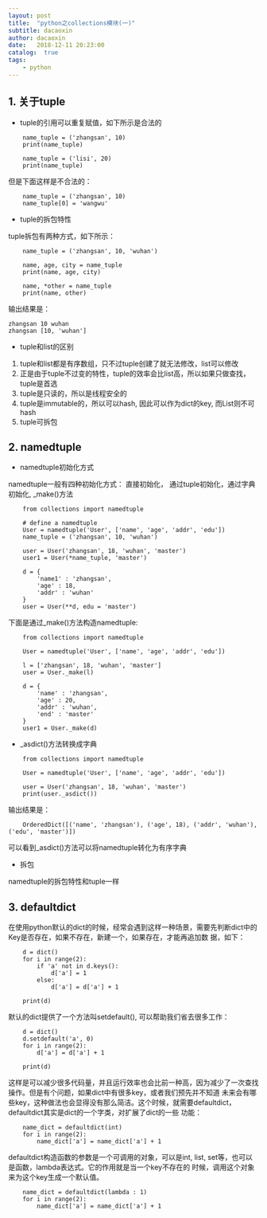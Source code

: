 ```yaml
---
layout: post
title:  "python之collections模块(一)"
subtitle: dacaoxin
author: dacaoxin
date:   2018-12-11 20:23:00
catalog:  true
tags:
    - python
---
```


## 1. 关于tuple

* tuple的引用可以重复赋值，如下所示是合法的

```
    name_tuple = ('zhangsan', 10)
    print(name_tuple)

    name_tuple = ('lisi', 20)
    print(name_tuple)
```

但是下面这样是不合法的：

```
    name_tuple = ('zhangsan', 10)
    name_tuple[0] = 'wangwu'
```

* tuple的拆包特性

tuple拆包有两种方式，如下所示：

```
    name_tuple = ('zhangsan', 10, 'wuhan')

    name, age, city = name_tuple
    print(name, age, city)

    name, *other = name_tuple
    print(name, other)
```

输出结果是：

```
zhangsan 10 wuhan
zhangsan [10, 'wuhan']
```

* tuple和list的区别

1. tuple和list都是有序数组，只不过tuple创建了就无法修改，list可以修改
2. 正是由于tuple不过变的特性，tuple的效率会比list高，所以如果只做查找，tuple是首选
3. tuple是只读的，所以是线程安全的
4. tuple是immutable的，所以可以hash, 因此可以作为dict的key, 而List则不可hash
5. tuple可拆包

## 2. namedtuple

* namedtuple初始化方式

namedtuple一般有四种初始化方式： 直接初始化， 通过tuple初始化，通过字典初始化, _make()方法

```
    from collections import namedtuple

    # define a namedtuple
    User = namedtuple('User', ['name', 'age', 'addr', 'edu'])
    name_tuple = ('zhangsan', 10, 'wuhan')

    user = User('zhangsan', 18, 'wuhan', 'master')
    user1 = User(*name_tuple, 'master')

    d = {
        'name1' : 'zhangsan',
        'age' : 18,
        'addr' : 'wuhan'
    }
    user = User(**d, edu = 'master')
```

下面是通过_make()方法构造namedtuple:

```
    from collections import namedtuple

    User = namedtuple('User', ['name', 'age', 'addr', 'edu'])

    l = ['zhangsan', 18, 'wuhan', 'master']
    user = User._make(l)

    d = {
        'name' : 'zhangsan',
        'age' : 20,
        'addr' : 'wuhan',
        'end' : 'master'
    }
    user1 = User._make(d)
```

* _asdict()方法转换成字典

```
    from collections import namedtuple

    User = namedtuple('User', ['name', 'age', 'addr', 'edu'])

    user = User('zhangsan', 18, 'wuhan', 'master')
    print(user._asdict())
```

输出结果是：

```
    OrderedDict([('name', 'zhangsan'), ('age', 18), ('addr', 'wuhan'), ('edu', 'master')])
```

可以看到_asdict()方法可以将namedtuple转化为有序字典

* 拆包

namedtuple的拆包特性和tuple一样

## 3. defaultdict

在使用python默认的dict的时候，经常会遇到这样一种场景，需要先判断dict中的Key是否存在，如果不存在，新建一个，如果存在，才能再追加数
据，如下：

```
    d = dict()
    for i in range(2):
        if 'a' not in d.keys():
            d['a'] = 1
        else:
            d['a'] = d['a'] + 1

    print(d)
```

默认的dict提供了一个方法叫setdefault(), 可以帮助我们省去很多工作：

```
    d = dict()
    d.setdefault('a', 0)
    for i in range(2):
        d['a'] = d['a'] + 1

    print(d)
```

这样是可以减少很多代码量，并且运行效率也会比前一种高，因为减少了一次查找操作。但是有个问题，如果dict中有很多key，或者我们预先并不知道
未来会有哪些key，这种做法也会显得没有那么简洁。这个时候，就需要defaultdict，defaultdict其实是dict的一个字类，对扩展了dict的一些
功能：

```
    name_dict = defaultdict(int)
    for i in range(2):
        name_dict['a'] = name_dict['a'] + 1
```

defaultdict构造函数的参数是一个可调用的对象，可以是int, list, set等，也可以是函数，lambda表达式。它的作用就是当一个key不存在的
时候，调用这个对象来为这个key生成一个默认值。

```
    name_dict = defaultdict(lambda : 1)
    for i in range(2):
        name_dict['a'] = name_dict['a'] + 1
```